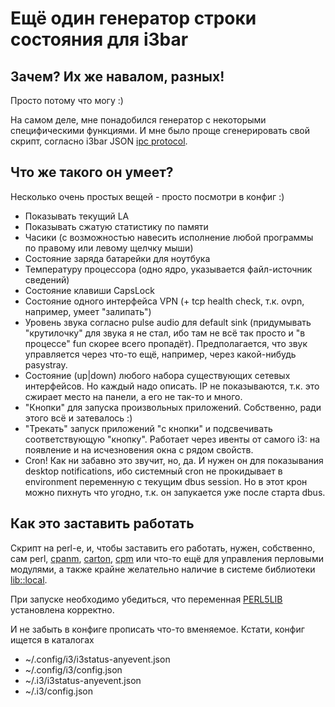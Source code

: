 # Ещё один генератор строки состояния для i3bar

## Зачем? Их же навалом, разных!

Просто потому что могу :)

На самом деле, мне понадобился генератор с некоторыми специфическими функциями. И мне было проще сгенерировать свой скрипт, согласно i3bar JSON [ipc protocol][1].

## Что же такого он умеет?

Несколько очень простых вещей - просто посмотри в конфиг :)

* Показывать текущий LA
* Показывать сжатую статистику по памяти
* Часики (с возможностью навесить исполнение любой программы по правому или левому щелчку мыши)
* Состояние заряда батарейки для ноутбука
* Температуру процессора (одно ядро, указывается файл-источник сведений)
* Состояние клавиши CapsLock
* Состояние одного интерфейса VPN (+ tcp health check, т.к. ovpn, например, умеет "залипать")
* Уровень звука согласно pulse audio для default sink (придумывать "крутилочку" для звука я не стал, ибо там не всё так просто и "в процессе" fun скорее всего пропадёт). Предполагается, что звук управляется через что-то ещё, например, через какой-нибудь pasystray.
* Состояние (up|down) любого набора существующих сетевых интерфейсов. Но каждый надо описать. IP не показываются, т.к. это сжирает место на панели, а его не так-то и много.
* "Кнопки" для запуска произвольных приложений. Собственно, ради этого всё и затевалось :)
* "Трекать" запуск приложений "с кнопки" и подсвечивать соответствующую "кнопку". Работает через ивенты от самого i3: на появление и на исчезновения окна с рядом свойств.
* Cron! Как ни забавно это звучит, но, да. И нужен он для показывания desktop notifications, ибо системный cron не прокидывает в environment переменную с текущим dbus session. Но в этот крон можно пихнуть что угодно, т.к. он запукается уже после старта dbus.

## Как это заставить работать

Скрипт на perl-е, и, чтобы заставить его работать, нужен, собственно, сам perl, [cpanm][2], [carton][3], [cpm][4] или что-то ещё для управления перловыми модулями, а также крайне желательно наличие в системе библиотеки [lib::local][5].

При запуске необходимо убедиться, что переменная [PERL5LIB][6] установлена корректно.

И не забыть в конфиге прописать что-то вменяемое. Кстати, конфиг ищется в каталогах

* ~/.config/i3/i3status-anyevent.json
* ~/.config/i3/config.json
* ~/.i3/i3status-anyevent.json
* ~/.i3/config.json

[1]: https://i3wm.org/docs/i3bar-protocol.html
[2]: https://metacpan.org/pod/App::cpanminus
[3]: https://metacpan.org/pod/Carton
[4]: https://metacpan.org/pod/distribution/App-cpm/script/cpm
[5]: https://metacpan.org/pod/local::lib
[6]: https://perlmaven.com/how-to-change-inc-to-find-perl-modules-in-non-standard-locations